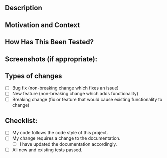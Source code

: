<!--- Provide a general summary of your changes in the Title above -->

## Description  
<!--- Describe your changes in detail -->

## Motivation and Context  
<!--- Why is this change required? What problem does it solve? -->
<!--- If it fixes an open issue, please link to the issue here. -->

## How Has This Been Tested?  
<!--- Please describe in detail how you tested your changes. -->
<!--- Include details of your testing environment, and the tests you ran to -->
<!--- see how your change affects other areas of the code, etc. -->

## Screenshots (if appropriate):  

## Types of changes  
<!--- What types of changes does your code introduce? Put an `x` in all the boxes that apply: -->
- [ ] Bug fix (non-breaking change which fixes an issue)  
- [ ] New feature (non-breaking change which adds functionality)  
- [ ] Breaking change (fix or feature that would cause existing functionality to change)  

## Checklist:  
<!--- Go over all the following points, and put an `x` in all the boxes that apply. -->
<!--- If you're unsure about any of these, don't hesitate to ask. We're here to help! -->
- [ ] My code follows the code style of this project.  
- [ ] My change requires a change to the documentation.  
  - [ ] I have updated the documentation accordingly.   
- [ ] All new and existing tests passed.  

